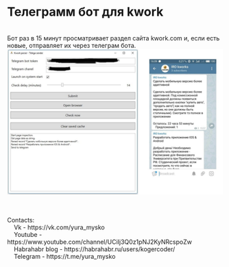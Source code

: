 # Телеграмм бот для kwork
<br />Бот раз в 15 минут просматривает раздел сайта kwork.com и, если есть новые, отправляет их через телеграм бота.
![alt tag](example.JPG)

<br />
<br />Contacts:
<br />&nbsp;&nbsp;&nbsp;&nbsp;Vk - https://vk.com/yura_mysko
<br />&nbsp;&nbsp;&nbsp;&nbsp;Youtube - https://www.youtube.com/channel/UCiIj3Q0z1pNJ2KyNRcspoZw
<br />&nbsp;&nbsp;&nbsp;&nbsp;Habrahabr blog - https://habrahabr.ru/users/kogercoder/
<br />&nbsp;&nbsp;&nbsp;&nbsp;Telegram - https://t.me/yura_mysko